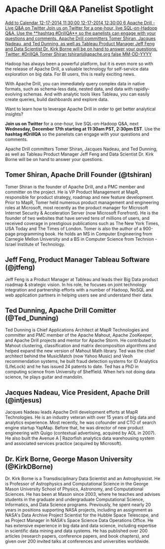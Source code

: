 # Apache Drill Q&A Panelist Spotlight
<script type="text/javascript" src="//addthisevent.com/libs/1.5.8/ate.min.js"></script>
<a href="{{ site.baseurl }}/blog/2014/12/11/apache-drill-qa-panelist-spotlight/" title="Add to Calendar" class="addthisevent">
    Add to Calendar
    <span class="_start">12-17-2014 11:30:00</span>
    <span class="_end">12-17-2014 12:30:00</span>
    <span class="_zonecode">6</span>
    <span class="_summary">Apache Drill - Live Q&A on Twitter</span>
    <span class="_description">Join us on Twitter for a one-hour, live SQL-on-Hadoop Q&A. Use the **hashtag #DrillQA** so the panelists can engage with your questions and comments. Apache Drill committers Tomer Shiran, Jacques Nadeau, and Ted Dunning, as well as Tableau Product Manager Jeff Feng and Data Scientist Dr. Kirk Borne will be on hand to answer your questions.</span>
    <span class="_location">Twitter: #DrillQA</span>
    <span class="_organizer">Tomer Shiran</span>
    <span class="_organizer_email">tshiran\@apache.org</span>
    <span class="_all_day_event">false</span>
    <span class="_date_format">MM-DD-YYYY</span>
</a>

Hadoop has always been a powerful platform, but it is even more so with the release of Apache Drill, a valuable technology for self-service data exploration on big data. For BI users, this is really exciting news. 

With Apache Drill, you can immediately query complex data in native formats, such as schema-less data, nested data, and data with rapidly-evolving schemas. And with analytic tools likes Tableau, you can easily create queries, build dashboards and explore data. 

Want to learn how to leverage Apache Drill in order to get better analytical insights? 

**Join us on Twitter** for a one-hour, live SQL-on-Hadoop Q&A, next **Wednesday, December 17th starting at 11:30am PST, 2:30pm EST**. Use the **hashtag #DrillQA** so the panelists can engage with your questions and comments.

Apache Drill committers Tomer Shiran, Jacques Nadeau, and Ted Dunning, as well as Tableau Product Manager Jeff Feng and Data Scientist Dr. Kirk Borne will be on hand to answer your questions.

## Tomer Shiran, Apache Drill Founder (@tshiran)
Tomer Shiran is the founder of Apache Drill, and a PMC member and committer on the project. He is VP Product Management at MapR, responsible for product strategy, roadmap and new feature development. Prior to MapR, Tomer held numerous product management and engineering roles at Microsoft, most recently as the product manager for Microsoft Internet Security & Acceleration Server (now Microsoft Forefront). He is the founder of two websites that have served tens of millions of users, and received coverage in prestigious publications such as The New York Times, USA Today and The Times of London. Tomer is also the author of a 900-page programming book. He holds an MS in Computer Engineering from Carnegie Mellon University and a BS in Computer Science from Technion - Israel Institute of Technology.

## Jeff Feng, Product Manager Tableau Software (@jtfeng) 
Jeff Feng is a Product Manager at Tableau and leads their Big Data product roadmap & strategic vision.  In his role, he focuses on joint technology integration and partnership efforts with a number of Hadoop, NoSQL and web application partners in helping users see and understand their data.

## Ted Dunning, Apache Drill Comitter (@Ted_Dunning)
Ted Dunning is Chief Applications Architect at MapR Technologies and committer and PMC member of the Apache Mahout, Apache ZooKeeper, and Apache Drill projects and mentor for Apache Storm. He contributed to Mahout clustering, classification and matrix decomposition algorithms  and helped expand the new version of Mahout Math library. Ted was the chief architect behind the MusicMatch (now Yahoo Music) and Veoh recommendation systems, he built fraud detection systems for ID Analytics (LifeLock) and he has issued 24 patents to date. Ted has a PhD in computing science from University of Sheffield. When he’s not doing data science, he plays guitar and mandolin.

## Jacques Nadeau, Vice President, Apache Drill (@intjesus) 
Jacques Nadeau leads Apache Drill development efforts at MapR Technologies. He is an industry veteran with over 15 years of big data and analytics experience. Most recently, he was cofounder and CTO of search engine startup YapMap. Before that, he was director of new product engineering with Quigo (contextual advertising, acquired by AOL in 2007). He also built the Avenue A | Razorfish analytics data warehousing system and associated services practice (acquired by Microsoft).
## Dr. Kirk Borne, George Mason University (@KirkDBorne)
Dr. Kirk Borne is a Transdisciplinary Data Scientist and an Astrophysicist. He is Professor of Astrophysics and Computational Science in the George Mason University School of Physics, Astronomy, and Computational Sciences. He has been at Mason since 2003, where he teaches and advises students in the graduate and undergraduate Computational Science, Informatics, and Data Science programs. Previously, he spent nearly 20 years in positions supporting NASA projects, including an assignment as NASA's Data Archive Project Scientist for the Hubble Space Telescope, and as Project Manager in NASA's Space Science Data Operations Office. He has extensive experience in big data and data science, including expertise in scientific data mining and data systems. He has published over 200 articles (research papers, conference papers, and book chapters), and given over 200 invited talks at conferences and universities worldwide.